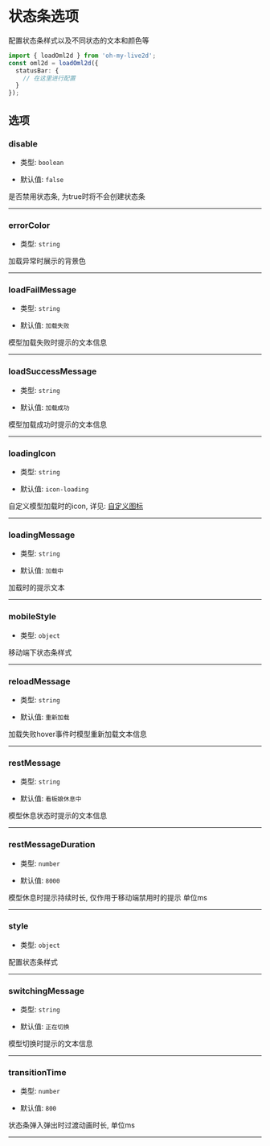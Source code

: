 # 状态条选项

配置状态条样式以及不同状态的文本和颜色等

```ts
import { loadOml2d } from 'oh-my-live2d';
const oml2d = loadOml2d({
  statusBar: {
    // 在这里进行配置
  }
});
```

## 选项

<!-- --- -->

### disable

- 类型: `boolean`

- 默认值: `false`

是否禁用状态条, 为true时将不会创建状态条

---

### errorColor

- 类型: `string`

加载异常时展示的背景色

---

### loadFailMessage

- 类型: `string`

- 默认值: `加载失败`

模型加载失败时提示的文本信息

---

### loadSuccessMessage

- 类型: `string`

- 默认值: `加载成功`

模型加载成功时提示的文本信息

---

### loadingIcon

- 类型: `string`

- 默认值: `icon-loading`

自定义模型加载时的icon, 详见: [自定义图标](/guide/icon)

---

### loadingMessage

- 类型: `string`

- 默认值: `加载中`

加载时的提示文本

---

### mobileStyle

- 类型: `object`

移动端下状态条样式

---

### reloadMessage

- 类型: `string`

- 默认值: `重新加载`

加载失败hover事件时模型重新加载文本信息

---

### restMessage

- 类型: `string`

- 默认值: `看板娘休息中`

模型休息状态时提示的文本信息

---

### restMessageDuration

- 类型: `number`

- 默认值: `8000`

模型休息时提示持续时长, 仅作用于移动端禁用时的提示 单位ms

---

### style

- 类型: `object`

配置状态条样式

---

### switchingMessage

- 类型: `string`

- 默认值: `正在切换`

模型切换时提示的文本信息

---

### transitionTime

- 类型: `number`

- 默认值: `800`

状态条弹入弹出时过渡动画时长, 单位ms

---
